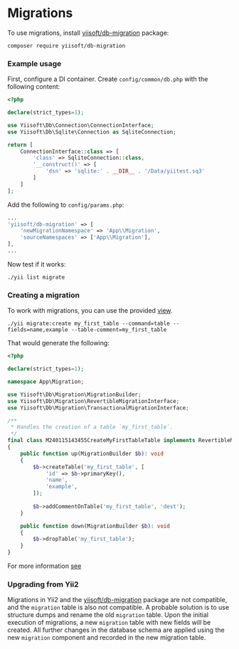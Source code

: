 # Migrations

To use migrations, install
[yiisoft/db-migration](https://github.com/yiisoft/db-migration/) package:

```shell
composer require yiisoft/db-migration
```

### Example usage

First, configure a DI container. Create `config/common/db.php` with the
following content:

```php
<?php

declare(strict_types=1);

use Yiisoft\Db\Connection\ConnectionInterface;
use Yiisoft\Db\Sqlite\Connection as SqliteConnection;

return [
    ConnectionInterface::class => [
        'class' => SqliteConnection::class,
        '__construct()' => [
            'dsn' => 'sqlite:' . __DIR__ . '/Data/yiitest.sq3'
        ]
    ]
];
```

Add the following to `config/params.php`:

```php
...
'yiisoft/db-migration' => [
    'newMigrationNamespace' => 'App\\Migration',
    'sourceNamespaces' => ['App\\Migration'],
],
...
```

Now test if it works:

```shell
./yii list migrate
```

### Creating a migration

To work with migrations, you can use the provided
[view](https://github.com/yiisoft/db-migration/tree/master/resources/views).

```shell
./yii migrate:create my_first_table --command=table --fields=name,example --table-comment=my_first_table
```

That would generate the following:

```php
<?php

declare(strict_types=1);

namespace App\Migration;

use Yiisoft\Db\Migration\MigrationBuilder;
use Yiisoft\Db\Migration\RevertibleMigrationInterface;
use Yiisoft\Db\Migration\TransactionalMigrationInterface;

/**
 * Handles the creation of a table `my_first_table`.
 */
final class M240115143455CreateMyFirstTableTable implements RevertibleMigrationInterface, TransactionalMigrationInterface
{
    public function up(MigrationBuilder $b): void
    {
        $b->createTable('my_first_table', [
            'id' => $b->primaryKey(),
            'name',
            'example',
        ]);
        
        $b->addCommentOnTable('my_first_table', 'dest');
    }

    public function down(MigrationBuilder $b): void
    {
        $b->dropTable('my_first_table');
    }
}
```

For more information
[see](https://github.com/yiisoft/db-migration/tree/master/docs/guide/en)

### Upgrading from Yii2

Migrations in Yii2 and the
[yiisoft/db-migration](https://github.com/yiisoft/db-migration/) package are
not compatible, and the `migration` table is also not compatible.  A
probable solution is to use structure dumps and rename the old `migration`
table. Upon the initial execution of migrations, a new `migration` table
with new fields will be created. All further changes in the database schema
are applied using the new `migration` component and recorded in the new
migration table.

